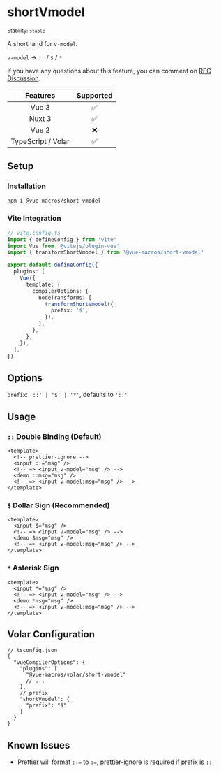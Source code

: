 # shortVmodel

<small>Stability: <code class="!text-green-600">stable</code></small>

A shorthand for `v-model`.

`v-model` -> `::` / `$` / `*`

If you have any questions about this feature, you can comment on [RFC Discussion](https://github.com/vuejs/rfcs/discussions/395).

|      Features      |     Supported      |
| :----------------: | :----------------: |
|       Vue 3        | :white_check_mark: |
|       Nuxt 3       | :white_check_mark: |
|       Vue 2        |        :x:         |
| TypeScript / Volar | :white_check_mark: |

## Setup

### Installation

```bash
npm i @vue-macros/short-vmodel
```

### Vite Integration

```ts {9-17}
// vite.config.ts
import { defineConfig } from 'vite'
import Vue from '@vitejs/plugin-vue'
import { transformShortVmodel } from '@vue-macros/short-vmodel'

export default defineConfig({
  plugins: [
    Vue({
      template: {
        compilerOptions: {
          nodeTransforms: [
            transformShortVmodel({
              prefix: '$',
            }),
          ],
        },
      },
    }),
  ],
})
```

## Options

`prefix`: `'::' | '$' | '*'`, defaults to `'::'`

## Usage

### `::` Double Binding (Default)

```vue
<template>
  <!-- prettier-ignore -->
  <input ::="msg" />
  <!-- => <input v-model="msg" /> -->
  <demo ::msg="msg" />
  <!-- => <input v-model:msg="msg" /> -->
</template>
```

### `$` Dollar Sign (Recommended)

```vue
<template>
  <input $="msg" />
  <!-- => <input v-model="msg" /> -->
  <demo $msg="msg" />
  <!-- => <input v-model:msg="msg" /> -->
</template>
```

### `*` Asterisk Sign

```vue
<template>
  <input *="msg" />
  <!-- => <input v-model="msg" /> -->
  <demo *msg="msg" />
  <!-- => <input v-model:msg="msg" /> -->
</template>
```

## Volar Configuration

```jsonc {5,9}
// tsconfig.json
{
  "vueCompilerOptions": {
    "plugins": [
      "@vue-macros/volar/short-vmodel"
      // ...
    ],
    // prefix
    "shortVmodel": {
      "prefix": "$"
    }
  }
}
```

## Known Issues

- Prettier will format `::=` to `:=`, prettier-ignore is required if prefix is `::`.
